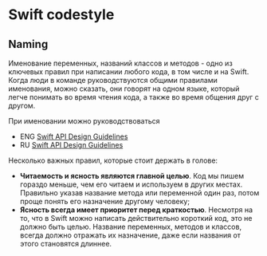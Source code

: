 # Swift codestyle
Naming
----------------
Именование переменных, названий классов и методов - одно из ключевых правил при написании любого кода, в том числе и на Swift. Когда люди в команде руководствуются общими правилами именования, можно сказать, они говорят на одном языке, который легче понимать во время чтения кода, а также во время общения друг с другом.

При именовании можно руководствоваться 
 - ENG [Swift API Design Guidelines](https://www.swift.org/documentation/api-design-guidelines/)
 - RU [Swift API Design Guidelines](https://www.swift.org/documentation/api-design-guidelines/)

Несколько важных правил, которые стоит держать в голове:

* **Читаемость и ясность являются главной целью**. Код мы пишем гораздо меньше, чем его читаем и используем в других местах. Правильно указав название метода или переменной один раз, потом проще понять его назначение другому человеку;
* **Ясность всегда имеет приоритет перед краткостью**. Несмотря на то, что в Swift можно написать действительно короткий код, это не должно быть целью. Название переменных, методов и классов, всегда должно отражать их назначение, даже если названия от этого становятся длиннее.

